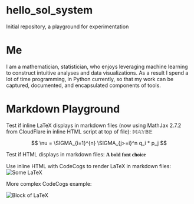 <script type="text/javascript" async src="https://cdnjs.cloudflare.com/ajax/libs/mathjax/2.7.2/MathJax.js?config=TeX-MML-AM>CHTML"> </script>

# hello_sol_system
Initial repository, a playground for experimentation

# Me

I am a mathematician, statistician, who enjoys leveraging machine learning to construct intuitive analyses and data visualizations. As a result I spend a lot of time programming, in Python currently, so that my work can be captured, documented, and encapsulated components of tools.

# Markdown Playground

Test if inline LaTeX displays in markdown files (now using MathJax 2.7.2 from CloudFlare in inline HTML script at top of file): $\mathbb{MAYBE}$

$$ \nu = \SIGMA_{i=1}^{n} \SIGMA_{j>=i}^n q_i * p_j $$

Test if HTML displays in markdown files: <strong style="font-family:serif;">A bold font choice</strong>

Use inline HTML with CodeCogs to render LaTeX in markdown files:
<img src="https://latex.codecogs.com/svg.latex?\Large&space;\mathbb{YES}" title="Some LaTeX" />

More complex CodeCogs example:

<img src="https://latex.codecogs.com/svg.latex?\Large&space;\nu=\Sigma_{i=1}^{n}\Sigma_{j\geq{i}}^n{q_i}{p_j}" title="Block of LaTeX" />
